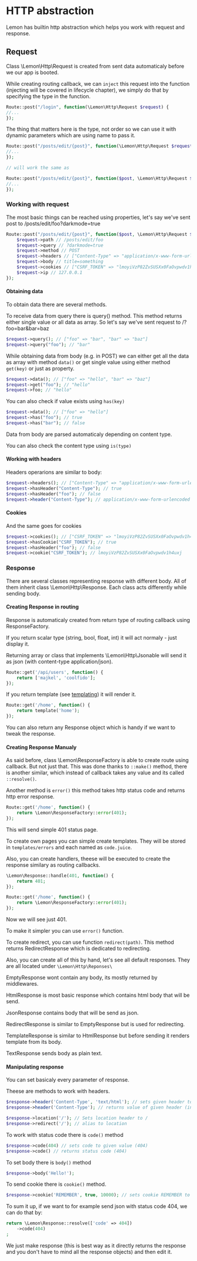 # HTTP abstraction

Lemon has builtin http abstraction which helps you work with request and response.

## Request

Class \Lemon\Http\Request is created from sent data automaticaly before we our app is booted. 

While creating routing callback, we can `inject` this request into the function (injecting will be covered in lifecycle chapter), we simply do that by specifying the type in the function.

```php
Route::post("/login", function(\Lemon\Http\Request $request) {
//... 
});
```

The thing that matters here is the type, not order so we can use it with dynamic parameters which are using name to pass it.

```php
Route::post("/posts/edit/{post}", function(\Lemon\Http\Request $request, $post) {
//... 
});

// will work the same as

Route::post("/posts/edit/{post}", function($post, \Lemon\Http\Request $request) {
//... 
});

```

### Working with request

The most basic things can be reached using properties, let's say we've sent post to /posts/edit/foo?darkmode=true

```php
Route::post("/posts/edit/{post}", function($post, \Lemon\Http\Request $request) {
    $request->path // /posts/edit/foo
    $request->query // ?darkmode=true
    $request->method // POST
    $request->headers // ["Content-Type" => "application/x-www-form-urlencoded"]
    $request->body // title=something
    $request->cookies // ["CSRF_TOKEN" => "lmoyiVzP82ZvSUSXx0FaOvpwdv1h4uxj"]
    $request->ip // 127.0.0.1
});
```

#### Obtaining data

To obtain data there are several methods.

To receive data from query there is query() method. This method returns either single value or all data as array. So let's say we've sent request to /?foo=bar&bar=baz

```php
$request->query(); // ["foo" => "bar", "bar" => "baz"]
$request->query("foo"); // "bar"
```

While obtaining data from body (e.g. in POST) we can either get all the data as array with method `data()` or get single value using either method `get(key)` or just as property.

```php
$request->data(); // ["foo" => "hello", "bar" => "baz"]
$request->get("foo"); // "hello"
$request->foo; // "hello"
```

You can also check if value exists using `has(key)`

```php
$request->data(); // ["foo" => "hello"]
$request->has("foo"); // true
$request->has("bar"); // false
```

Data from body are parsed automaticaly depending on content type.

You can also check the content type using `is(type)`

#### Working with headers

Headers operarions are similar to body:

```php
$request->headers(); // ["Content-Type" => "application/x-www-form-urlencoded"]
$request->hasHeader("Content-Type"); // true
$request->hasHeader("foo"); // false
$request->header("Content-Type"); // application/x-www-form-urlencoded
```

#### Cookies

And the same goes for cookies

```php
$request->cookies(); // ["CSRF_TOKEN" => "lmoyiVzP82ZvSUSXx0FaOvpwdv1h4uxj"]
$request->hasCookie("CSRF_TOKEN"); // true
$request->hasHeader("foo"); // false
$request->cookie("CSRF_TOKEN"); // lmoyiVzP82ZvSUSXx0FaOvpwdv1h4uxj
```

### Response

There are several classes representing response with different body. All of them inherit class \Lemon\Http\Response. Each class acts differently while sending body.

#### Creating Response in routing

Response is automaticaly created from return type of routing callback using ResponseFactory.

If you return scalar type (string, bool, float, int) it will act normaly - just display it.

Returning array or class that implements \Lemon\Http\Jsonable will send it as json (with content-type application/json). 

```php
Route::get('/api/users', function() {
    return ['majkel', 'coolfido'];
});
```

If you return template (see [templating]()) it will render it.

```php
Route::get('/home', function() {
    return template('home');
});
```

You can also return any Response object which is handy if we want to tweak the response.

#### Creating Response Manualy

As said before, class \Lemon\ResponseFactory is able to create route using callback. But not just that. This was done thanks to `::make()` method, there is another similar, which instead of callback takes any value and its called `::resolve()`. 

Another method is `error()` this method takes http status code and returns http error response.

```php
Route::get('/home', function() {
    return \Lemon\ResponseFactory::error(401);
});
```

This will send simple 401 status page.

To create own pages you can simple create templates. They will be stored in `templates/errors` and each named as `code.juice`.

Also, you can create handlers, theese will be executed to create the response similary as routing callbacks.

```php
\Lemon\Response::handle(401, function() {
    return 401;
});

Route::get('/home', function() {
    return \Lemon\ResponseFactory::error(401);
});
```

Now we will see just 401.

To make it simpler you can use `error()` function.

To create redirect, you can use function `redirect(path)`. This method returns RedirectResponse which is dedicated to redirecting.

Also, you can create all of this by hand, let's see all default responses. They are all located under `\Lemon\Http\Reponses\`

EmptyResponse wont contain any body, its mostly returned by middlewares.

HtmlResponse is most basic response which contains html body that will be send.

JsonResponse contains body that will be send as json.

RedirectResponse is similar to EmptyResponse but is used for redirecting.

TemplateResponse is similar to HtmlResponse but before sending it renders template from its body.

TextResponse sends body as plain text.

#### Manipulating response

You can set basicaly every parameter of response. 

Theese are methods to work with headers.

```php
$response->header('Content-Type', 'text/html'); // sets given header to given value
$response->header('Content-Type'); // returns value of given header (in this case text/html)

$response->location('/'); // Sets location header to /
$response->redirect('/'); // alias to location
```

To work with status code there is `code()` method

```php
$response->code(404) // sets code to given value (404)
$response->code() // returns status code (404)
```

To set body there is `body()` method

```php
$response->body('Hello!');
```

To send cookie there is `cookie()` method.

```php
$response->cookie('REMEMBER', true, 10000); // sets cookie REMEMBER to true for 10000 seconds
```


To sum it up, if we want to for example send json with status code 404, we can do that by:

```php
return \Lemon\Response::resolve(['code' => 404])
    ->code(404)
;
```

We just make response (this is best way as it directly returns the response and you don't have to mind all the response objects) and then edit it.

